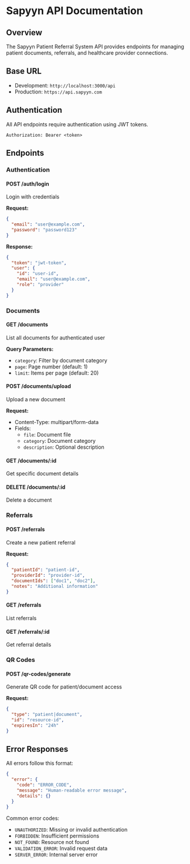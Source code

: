 # Sapyyn API Documentation

## Overview

The Sapyyn Patient Referral System API provides endpoints for managing patient documents, referrals, and healthcare provider connections.

## Base URL

- Development: `http://localhost:3000/api`
- Production: `https://api.sapyyn.com`

## Authentication

All API endpoints require authentication using JWT tokens.

```
Authorization: Bearer <token>
```

## Endpoints

### Authentication

#### POST /auth/login
Login with credentials

**Request:**
```json
{
  "email": "user@example.com",
  "password": "password123"
}
```

**Response:**
```json
{
  "token": "jwt-token",
  "user": {
    "id": "user-id",
    "email": "user@example.com",
    "role": "provider"
  }
}
```

### Documents

#### GET /documents
List all documents for authenticated user

**Query Parameters:**
- `category`: Filter by document category
- `page`: Page number (default: 1)
- `limit`: Items per page (default: 20)

#### POST /documents/upload
Upload a new document

**Request:**
- Content-Type: multipart/form-data
- Fields:
  - `file`: Document file
  - `category`: Document category
  - `description`: Optional description

#### GET /documents/:id
Get specific document details

#### DELETE /documents/:id
Delete a document

### Referrals

#### POST /referrals
Create a new patient referral

**Request:**
```json
{
  "patientId": "patient-id",
  "providerId": "provider-id",
  "documentIds": ["doc1", "doc2"],
  "notes": "Additional information"
}
```

#### GET /referrals
List referrals

#### GET /referrals/:id
Get referral details

### QR Codes

#### POST /qr-codes/generate
Generate QR code for patient/document access

**Request:**
```json
{
  "type": "patient|document",
  "id": "resource-id",
  "expiresIn": "24h"
}
```

## Error Responses

All errors follow this format:

```json
{
  "error": {
    "code": "ERROR_CODE",
    "message": "Human-readable error message",
    "details": {}
  }
}
```

Common error codes:
- `UNAUTHORIZED`: Missing or invalid authentication
- `FORBIDDEN`: Insufficient permissions
- `NOT_FOUND`: Resource not found
- `VALIDATION_ERROR`: Invalid request data
- `SERVER_ERROR`: Internal server error